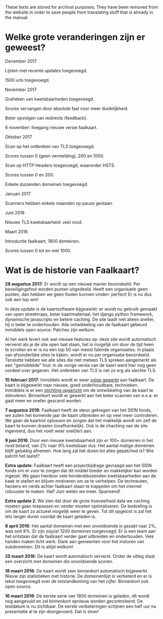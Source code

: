 These texts are stored for archival purposes. They have been removed from the website in order to save people from
translating stuff that is already in the manual.


# Welke grote veranderingen zijn er geweest?

December 2017

Lijsten met recente updates toegevoegd.

1500 urls toegevoegd.

November 2017

Grafieken van kwetsbaarheden toegevoegd.

Scores vervangen door absolute faal voor meer duidelijkheid.

Beter opvolgen van redirects (feedback).

6 november: livegang nieuwe versie faalkaart.

Oktober 2017

Scan op het ontbreken van TLS toegevoegd.

Scores tussen 0 (geen vermelding), 200 en 1000.

Scan op HTTP Headers toegevoegd, waaronder HSTS.

Scores tussen 0 en 200.

Enkele duizenden domeinen toegevoegd.

Januari 2017

Scanners hebben enkele maanden op pauze gestaan.

Juni 2016

Nieuwe TLS kwetsbaarheid: veel rood.

Maart 2016

Introductie faalkaart, 1800 domeinen.

Scores tussen 0 tot en met 1000.




# Wat is de historie van Faalkaart?

**28 augustus 2017**: Er wordt op een nieuwe manier beoordeeld. Per beveiligingsfout worden punten uitgedeeld. Heeft een organisatie geen punten, dan hebben we geen fouten kunnen vinden: perfect! Er is nu dus ook een top win!

In deze update is de kaartsoftware bijgewerkt: er wordt nu gebruik gemaakt van open streetmaps, beter kaartmateriaal, het django python framework, dynamische javascripts en betere caching. De site laadt niet alleen sneller, hij is beter te onderhouden. Alle ontwikkeling van de faalkaart gebeurd inmiddels open source. Patches zijn welkom.

Al het werk levert ook wat nieuwe features op: deze site wordt automatisch ververst als je de site open laat staan, het is mogelijk om door de tijd heen te scrollen en er is nu een top 50 van meest falende organisaties. In plaats van afzonderlijke sites te kijken, wordt er nu per organisatie beoordeeld. Tenslotte hebben we alle sites die niet meteen TLS spreken aangemerkt als een "gemiddelde" fout: in de vorige versie van de kaart werd hier nog geen oordeel over gegeven. Het ontbreken van TLS is net zo erg als slechte TLS.

**15 februari 2017**: Inmiddels wordt er weer [volop gewerkt](https://github.com/failmap) aan faalkaart. De kaart is bijgewerkt naar nieuwe, goed onderhoudbare, technieken. Inmiddels is er een [stichting opgericht](https://internetcleanup.foundation) om de ontwikkeling van de kaart te stimuleren. Binnenkort wordt er gewerkt aan het beter scannen van e.e.a: er gaat meer en sneller gescand worden.

**7 augustus 2016**: Faalkaart heeft de steun gekregen van het SIDN fonds, we zullen het komende jaar de kaart uitbreiden en op veel meer controleren. We gaan de kaartrot oplossen en zorgen dat het makkelijk wordt om zelf de kaart te kunnen draaien (onafhankelijk). Ook is de chaching van de site ingevoerd, dus het voelt weer snel(ler) aan.

**9 juni 2016**: Door een nieuwe kwetsbaarheid zijn er 100+ domeinen in het rood beland, van 2% naar 9% kwetsbaar dus. Het aantal matige domeinen blijft gelukkig afnemen. Hoe lang zal het duren tot alles gepatched is? Wie patcht het laatst?

**Extra update**: Faalkaart heeft een projectbijdrage gevraagd aan het SIDN fonds om er voor te zorgen dat dit middel breder en makkelijker kan worden ingezet. We gaan hierdoor vele honderdduizenden kwetsbaarheden aan de kaak te stellen en blijven motiveren om ze te verhelpen. De techneuten, hackers en nerds achter faalkaart staan te trappelen om het internet robuuster te maken. Half Juni weten we meer. Spannend!

**Extra update 2**: We zien dat door de grote hoeveelheid data we caching moeten gaan toepassen en verder moeten optimaliseren. De bedoeling is om de kaart zo actueel mogelijk weer te geven. Tot dit opgelost is zal het iets langer duren voordat de kaart geladen is.

**8 april 2016**: Het aantal domeinen met een onvoldoende is gezakt naar 2%, was ooit 8%. Er zijn zojuist 1200 domeinen toegevoegd. Er is een team aan het ontstaan dat de faalkaart verder gaat uitbreiden en onderhouden. Vele handen maken licht werk. Dank aan gemeenten voor het insturen van subdomeinen. Dit is altijd welkom!

**25 maart 2016**: De kaart wordt automatisch ververst. Onder de uitleg staat een overzicht met domeinen die onvoldoende scoren.

**18 maart 2016**: De kaart wordt zeer binnenkort automatisch bijgewerkt. Nieuw zijn statistieken met historie. De domeinenlijst is verbeterd en er is tekst toegevoegd over de totstandkoming van het cijfer. Binnenkort ook open source.

**16 maart 2016**: De eerste serie van 1800 domeinen is geladen, dit wordt nog aangevuld en zal binnenkort opnieuw worden gecontroleerd. De testdatum is nu zichtbaar. De eerste verbeteringen schijnen een half uur na presentatie al te zijn doorgevoerd. Dat is stoer!